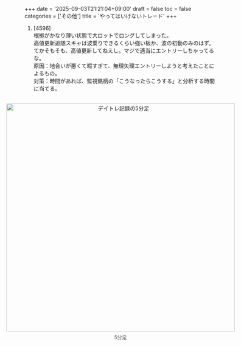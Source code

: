 +++
date = '2025-09-03T21:21:04+09:00'
draft = false
toc = false
categories = ['その他']
title = 'やってはいけないトレード'
+++
1. [4596]  
根拠がかなり薄い状態で大ロットでロングしてしまった。  
高値更新追随スキャは波乗りできるくらい強い板か、波の初動のみのはず。  
てかそもそも、高値更新してねえし。マジで適当にエントリーしちゃってるな。    
原因：地合いが悪くて暇すぎて、無理矢理エントリーしようと考えたことによるもの。  
対策：時間があれば、監視銘柄の「こうなったらこうする」と分析する時間に当てる。  
<div style="display: flex; gap: 20px; justify-content: center; flex-wrap: wrap; margin-top: 30px;">
<div style="text-align: center;">
<img src="/images/reflection/4596-0903-5minutes.png" alt="デイトレ記録の5分足" width="600" height="600">
<p style="margin-top: 5px; font-size: 0.9em; color: #555;">5分足</p>
</div>
